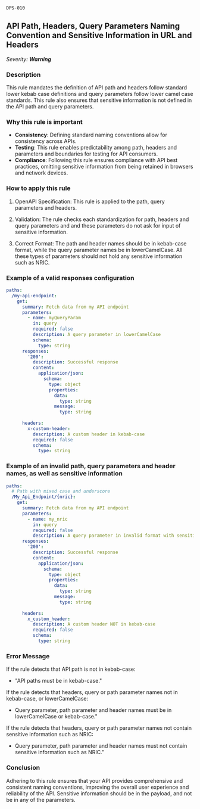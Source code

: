 `DPS-010`

## API Path, Headers, Query Parameters Naming Convention and Sensitive Information in URL and Headers

_Severity: **Warning**_

### Description

This rule mandates the definition of API path and headers follow standard lower kebab case definitions and query parameters follow lower camel case standards.  This rule also ensures that sensitive information is not defined in the API path and query parameters.

### Why this rule is important

- **Consistency**: Defining standard naming conventions allow for consistency across APIs.
- **Testing**: This rule enables predictability among path, headers and parameters and boundaries for testing for API consumers.
- **Compliance**: Following this rule ensures compliance with API best practices, omitting sensitive information from being retained in browsers and network devices.

### How to apply this rule

1. OpenAPI Specification:
   This rule is applied to the path, query parameters and headers.

2. Validation:
   The rule checks each standardization for path, headers and query parameters and and these parameters do not ask for input of sensitive information.

3. Correct Format:
   The path and header names should be in kebab-case format, while the query parameter names be in lowerCamelCase. All these types of parameters should not hold any sensitive information such as NRIC.

### Example of a valid responses configuration

```yaml
paths:
  /my-api-endpoint:
    get:
      summary: Fetch data from my API endpoint
      parameters:
        - name: myQueryParam
          in: query
          required: false
          description: A query parameter in lowerCamelCase
          schema:
            type: string
      responses:
        '200':
          description: Successful response
          content:
            application/json:
              schema:
                type: object
                properties:
                  data:
                    type: string
                  message:
                    type: string
              
      headers:
        x-custom-header:
          description: A custom header in kebab-case
          required: false
          schema:
            type: string
```

### Example of an invalid path, query parameters and header names, as well as sensitive information

```yaml
paths:
  # Path with mixed case and underscore
  /My_Api_Endpoint/{nric}:
    get:
      summary: Fetch data from my API endpoint
      parameters:
        - name: my_nric
          in: query
          required: false
          description: A query parameter in invalid format with sensitive information
      responses:
        '200':
          description: Successful response
          content:
            application/json:
              schema:
                type: object
                properties:
                  data:
                    type: string
                  message:
                    type: string
              
      headers:
        x_custom_header:
          description: A custom header NOT in kebab-case
          required: false
          schema:
            type: string
```

### Error Message

If the rule detects that API path is not in kebab-case:

- "API paths must be in kebab-case."

If the rule detects that headers, query or path parameter names not in kebab-case, or lowerCamelCase:

- Query parameter, path parameter and header names must be in lowerCamelCase or kebab-case."

If the rule detects that headers, query or path parameter names not contain sensitive information such as NRIC:

- Query parameter, path parameter and header names must not contain sensitive information such as NRIC."

### Conclusion

Adhering to this rule ensures that your API provides comprehensive and consistent naming conventions, improving the overall user experience and reliability of the API. Sensitive information should be in the payload, and not be in any of the parameters.
